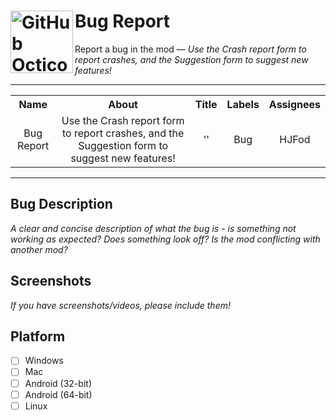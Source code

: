 <h1>
  <picture>
    <source media="(prefers-color-scheme: dark)" srcset="https://github.com/HJfod/BetterEdit/assets/24266948/00ac7efc-08a3-4163-b88f-1eabd0307139">
    <source media="(prefers-color-scheme: light)" srcset="https://github.com/HJfod/BetterEdit/assets/24266948/ec09d442-592b-4b8b-9fd9-58e5ec1af5cb">
    <img alt="GitHub Octicons: Bug" width="100" align="left" src="https://github.com/HJfod/BetterEdit/assets/24266948/ec09d442-592b-4b8b-9fd9-58e5ec1af5cb" margin="0px">
  </picture>
  Bug Report
  <br />
</h1>
Report a bug in the mod &mdash; <i>Use the Crash report form to report crashes, and the Suggestion form to suggest new features!</i>
<hr />
<div align="center">
  <table>
    <tr>
      <th align="center">Name</th>
      <th align="center">About</th>
      <th align="center">Title</th>
      <th align="center">Labels</th>
      <th align="center">Assignees</th>
    </tr>
    <tr>
      <td align="center">Bug Report</td>
      <td align="center">Use the Crash report form to report crashes, and the Suggestion form to suggest new features!</td>
      <td align="center">''</td>
      <td align="center">Bug</td>
      <td align="center">HJFod</td>
    </tr>
  </table>
</div>
<hr />

## Bug Description
<i>A clear and concise description of what the bug is - is something not working as expected? Does something look off? Is the mod conflicting with another mod?</i>

## Screenshots
<i>If you have screenshots/videos, please include them!</i>

## Platform
 * [ ] Windows
 * [ ] Mac
 * [ ] Android (32-bit)
 * [ ] Android (64-bit)
 * [ ] Linux
